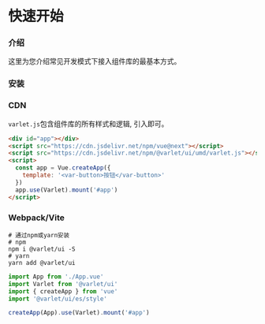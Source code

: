 # 快速开始

### 介绍

这里为您介绍常见开发模式下接入组件库的最基本方式。

### 安装

### CDN
`varlet.js`包含组件库的所有样式和逻辑, 引入即可。

```html
<div id="app"></div>
<script src="https://cdn.jsdelivr.net/npm/vue@next"></script>
<script src="https://cdn.jsdelivr.net/npm/@varlet/ui/umd/varlet.js"></script>
<script>
  const app = Vue.createApp({
    template: '<var-button>按钮</var-button>'
  })
  app.use(Varlet).mount('#app')
</script>
```

### Webpack/Vite

```shell
# 通过npm或yarn安装
# npm
npm i @varlet/ui -S
# yarn
yarn add @varlet/ui
```

```js
import App from './App.vue'
import Varlet from '@varlet/ui'
import { createApp } from 'vue'
import '@varlet/ui/es/style'

createApp(App).use(Varlet).mount('#app')
```